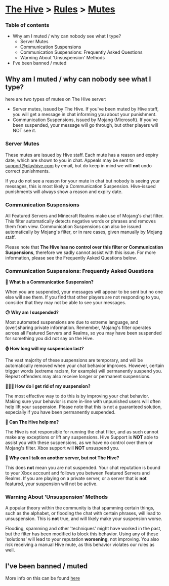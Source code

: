 # [The Hive](https://hive.growtopics.xyz/hive/) > [Rules](https://hive.growtopics.xyz/hive/rules/) > [Mutes](https://hive.growtopics.xyz/hive/rules/mutes/)

### Table of contents
- Why am I muted / why can nobody see what I type?
  - Server Mutes
  - Communication Suspensions
  - Communication Suspensions: Frequently Asked Questions
  - Warning About 'Unsuspension' Methods
- I've been banned / muted

## Why am I muted / why can nobody see what I type?

here are two types of mutes on The Hive server:

- Server mutes, issued by The Hive. If you've been muted by Hive staff, you will get a message in chat informing you about your punishment.
- Communication Suspensions, issued by Mojang (Microsoft). If you've been suspended, your message will go through, but other players will NOT see it.

### Server Mutes

These mutes are issued by Hive staff. Each mute has a reason and expiry date, which are shown to you in chat. Appeals may be sent to support@playhive.com by email, but do keep in mind we will **not** undo correct punishments.

If you do not see a reason for your mute in chat but nobody is seeing your messages, this is most likely a Communication Suspension. Hive-issued punishments will always show a reason and expiry date.

### Communication Suspensions

All Featured Servers and Minecraft Realms make use of Mojang's chat filter. This filter automatically detects negative words or phrases and removes them from view. Communication Suspensions can also be issued automatically by Mojang's filter, or in rare cases, given manually by Mojang staff.

Please note that **The Hive has no control over this filter or Communication Suspensions**, therefore we sadly cannot assist with this issue. For more information, please see the Frequently Asked Questions below.

### Communication Suspensions: Frequently Asked Questions

**🤔 What is a Communication Suspension?**

When you are suspended, your messages will appear to be sent but no one else will see them. If you find that other players are not responding to you, consider that they may not be able to see your messages.

**😕 Why am I suspended?**

Most automated suspensions are due to extreme language, and (over)sharing private information. Remember, Mojang's filter operates across all Featured Servers and Realms, so you may have been suspended for something you did not say on the Hive.

**⌚ How long will my suspension last?**

The vast majority of these suspensions are temporary, and will be automatically removed when your chat behavior improves. However, certain trigger words (extreme racism, for example) will permanently suspend you. Repeat offenders may also receive longer or permanent suspensions.

**🤷🏽‍♂️ How do I get rid of my suspension?**

The most effective way to do this is by improving your chat behavior. Making sure your behavior is more in-line with unpunished users will often help lift your suspension. Please note that this is not a guaranteed solution, especially if you have been permanently suspended.

**🐝 Can The Hive help me?**

The Hive is not responsible for running the chat filter, and as such cannot make any exceptions or lift any suspensions. Hive Support is **NOT** able to assist you with these suspensions, as we have no control over them or Mojang's filter. Xbox support will **NOT** unsuspend you.

**🙊 Why can I talk on another server, but not The Hive?**

This does **not** mean you are not suspended. Your chat reputation is bound to your Xbox account and follows you between Featured Servers and Realms. If you are playing on a private server, or a server that is **not** featured, your suspension will not be active.

### Warning About 'Unsuspension' Methods

A popular theory within the community is that spamming certain things, such as the alphabet, or flooding the chat with certain phrases, will lead to unsuspension. This is **not** true, and will likely make your suspension worse.

Flooding, spamming and other 'techniques' might have worked in the past, but the filter has been modified to block this behavior. Using any of these 'solutions' will lead to your reputation **worsening**, not improving. You also risk receiving a manual Hive mute, as this behavior violates our rules as well.

## I've been banned / muted

More info on this can be found [here](https://hive.growtopics.xyz/hive/rules/bans)
